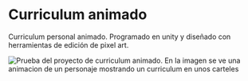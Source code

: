 # Curriculum animado

Curriculum personal animado. Programado en unity y diseñado con herramientas de edición de pixel art.

![Prueba del proyecto de curriculum animado. En la imagen se ve una animacion de un personaje mostrando un curriculum en unos carteles](Image-animate.gif)
